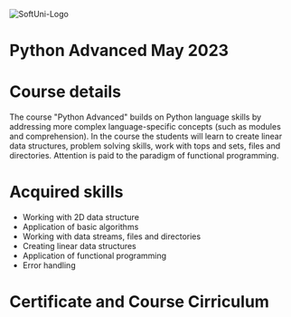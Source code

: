 ![SoftUni-Logo](https://user-images.githubusercontent.com/95913250/235198302-0203e3c7-fb47-48f7-a637-9ba4a73796fb.png)


# Python Advanced May 2023

# Course details

The course "Python Advanced" builds on Python language skills by addressing more complex language-specific concepts (such as modules and comprehension). In the course the students will learn to create linear data structures, problem solving skills, work with tops and sets, files and directories. Attention is paid to the paradigm of functional programming.

# Acquired skills

* Working with 2D data structure
* Application of basic algorithms
* Working with data streams, files and directories
* Creating linear data structures
* Application of functional programming
* Error handling

# Certificate and Course Cirriculum
